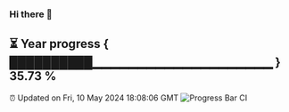 ### Hi there 👋
⏳ Year progress { ██████████▁▁▁▁▁▁▁▁▁▁▁▁▁▁▁▁▁▁▁▁ } 35.73 %
---
⏰ Updated on Fri, 10 May 2024 18:08:06 GMT
![Progress Bar CI](https://github.com/Moyi321/Moyi321/workflows/Progress%20Bar%20CI/badge.svg)
